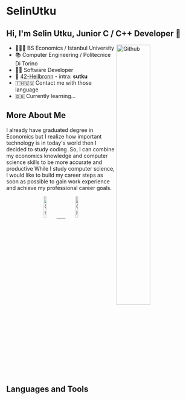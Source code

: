 # SelinUtku
## Hi, I'm Selin Utku, Junior C / C++ Developer 🚀

<img width="42%" align="right" alt="Github" src="https://user-images.githubusercontent.com/118751159/216608759-5b42c6f6-f674-422c-9ad1-ab1efb4fec3f.png"/>

- 👩🏻‍🎓&nbsp;BS Economics / Istanbul University
- 📚&nbsp;Computer Engineering / Politecnice Di Torino
- 👨‍💻&nbsp;Software Developer
- 🐥&nbsp;<a target="_blank" href="https://www.42heilbronn.de/en/">42-Heilbronn</a> - intra: <b>sutku</b>
- 🇹🇷🇺🇸 Contact me with those language 
- 🇩🇪 Currently learning...

## More About Me

I already have graduated degree in Economics but I realize how important technology is in today's world 
then I decided to study coding .So, I can combine my economics knowledge and computer science skills to 
be more accurate and productive While I study computer science, I would like to build my career steps 
as soon as possible to gain work experience and achieve my professional career goals.

<p align="center">
  <a href="https://leetcode.com/selins/" target="_blank">
    <img width="12%" alt="Check my Leetcode" src="https://user-images.githubusercontent.com/118751159/216605771-e367d820-53bf-44dd-960d-474430cadcca.png"/> &nbsp;&nbsp;&nbsp;&nbsp;
  </a>
  <a href="https://www.linkedin.com/in/selinutku/" target="_blank">
      <img width="12%" alt="Check my Linkedin" src="https://user-images.githubusercontent.com/118751159/216603615-c221cd5b-b707-4c5c-9cff-1dc2430a60d2.png"/>
  </a>
</p>

## Languages and Tools
